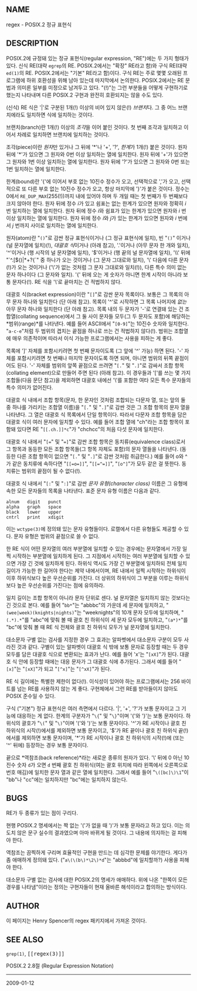 ## NAME

regex - POSIX.2 정규 표현식

## DESCRIPTION

POSIX.2에 규정돼 있는 정규 표현식(regular expression, "RE")에는 두 가지 형태가 있다. 신식 RE(대략 `egrep`의 RE. POSIX.2에서는 "확장" RE라고 함)와 구식 RE(대략 `ed(1)`의 RE. POSIX.2에서는 "기본" RE라고 함)이다. 구식 RE는 주로 몇몇 오래된 프로그램에 하위 호환성을 위해 남아 있는데 마지막에서 논의한다. POSIX.2에서는 RE 문법과 의미론 일부를 미정으로 남겨두고 있다. "(!)"는 그런 부분들을 어떻게 구현하기로 했는지 나타내며 다른 POSIX.2 구현과 완전히 호환되지는 않을 수도 있다.

(신식) RE 식은 '|'로 구분된 1개(!) 이상의 비어 있지 않은(!) *브랜치*다. 그 중 어느 브랜치에라도 일치하면 식에 일치하는 것이다.

브랜치(branch)란 1개(!) 이상의 *조각*을 이어 붙인 것이다. 첫 번째 조각과 일치하고 이어서 차례로 일치하면 브랜치에 일치하는 것이다.

조각(piece)이란 *원자*만 있거나 그 뒤에 '\*'나 '+', '?', *한계*가 1개(!) 붙은 것이다. 원자 뒤에 '\*'가 있으면 그 원자와 0번 이상 일치하는 열에 일치한다. 원자 뒤에 '+'가 있으면 그 원자와 1번 이상 일치하는 열에 일치한다. 원자 뒤에 '?'가 있으면 그 원자와 0번 또는 1번 일치하는 열에 일치한다.

한계(bound)란 '{'에 이어서 부호 없는 10진수 정수가 오고, 선택적으로 ','가 오고, 선택적으로 또 다른 부호 없는 10진수 정수가 오고, 항상 마지막에 '}'가 붙은 것이다. 정수는 0에서 `RE_DUP_MAX`(255(!))까지 내에 있어야 하며 두 개일 때는 첫 번째가 두 번째보다 크지 않아야 한다. 원자 뒤에 정수 *i*가 있고 쉼표는 없는 한계가 있으면 원자와 정확히 *i* 번 일치하는 열에 일치한다. 원자 뒤에 정수 *i*와 쉼표가 있는 한계가 있으면 원자와 *i* 번 이상 일치하는 열에 일치한다. 원자 뒤에 정수 *i*와 *j*가 있는 한계가 있으면 원자와 *i* 번에서 *j* 번까지 사이로 일치하는 열에 일치한다.

원자(atom)란 "`()`"로 감싼 정규 표현식이거나 (그 정규 표현식에 일치), 빈 "`()`" 이거나 (널 문자열에 일치)(!), *대괄호 식*이거나 (아래 참고), '.'이거나 (아무 문자 한 개와 일치), '^'이거나 (행 시작의 널 문자열에 일치), '$'이거나 (행 끝의 널 문자열에 일치), '\\' 뒤에 "`^.[$()|*+?{\`" 중 하나가 오는 것이거나 (그 문자 그대로와 일치), '\\' 다음에 다른 문자(!)가 오는 것이거나 ('\\'가 없는 것처럼 그 문자 그대로와 일치(!)), 다른 특수 의미 없는 문자 하나이다 (그 문자와 일치). '{' 뒤에 오는 게 숫자가 아니면 한계 시작이 아니라 보통 문자다(!). RE 식을 '\\'로 끝마치는 건 적법하지 않다.

대괄호 식(bracket expression)이란 "`[]`"로 감싼 문자 목록이다. 보통은 그 목록의 아무 문자 하나와 일치한다 (단 아래 참고). 목록이 '^'로 시작하면 그 목록 나머지에 *없는* 아무 문자 하나와 일치한다 (단 아래 참고). 목록 내의 두 문자가 '-'로 연결돼 있는 건 조합열(collating sequence)에서 그 둘 사이 문자들 모두(그 두 문자도 포함)에 해당하는 *범위(range)*를 나타낸다. 예를 들어 ASCII에서 "`[0-9]`"는 10진수 숫자와 일치한다. "`a-c-e`"처럼 두 범위의 겹치는 끝점을 하나로 쓰는 건 적법하지 않다(!). 범위는 조합열에 매우 의존적이며 따라서 이식 가능한 프로그램에서는 사용을 피하는 게 좋다.

목록에 ']' 자체를 포함시키려면 첫 번째 문자이도록 (그 앞에 '^' 가능) 하면 된다. '-' 자체를 포함시키려면 첫 번째나 마지막 문자이도록 하면 되며, 아니면 범위의 뒤쪽 끝점이어도 된다. '-' 자체를 범위의 앞쪽 끝점으로 쓰려면 "`[.`" 및 "`.]`"로 감싸서 조합 항목(collating element)으로 만들어 주면 된다 (아래 참고). 이 경우들과 '['를 쓰는 몇 가지 조합들(다음 문단 참고)을 제외하면 대괄호 내에선 '\\'를 포함한 여타 모든 특수 문자들의 특수 의미가 없어진다.

대괄호 식 내에서 조합 항목(문자, 한 문자인 것처럼 조합되는 다문자 열, 또는 앞의 둘 중 하나를 가리키는 조합열 이름)을 "`[.`" 및 "`.]`"로 감싼 것은 그 조합 항목의 문자 열을 나타낸다. 그 열은 대괄호 식 목록에서 단일 항목이다. 따라서 다문자 조합 항목을 담은 대괄호 식이 여러 문자에 일치할 수 있다. 예를 들어 조합 열에 "ch"라는 조합 항목이 포함돼 있다면 RE "`[[.ch.]]*c`"가 "chchcc"의 처음 다섯 문자에 일치한다.

대괄호 식 내에서 "`[=`" 및 "`=]`"로 감싼 조합 항목은 동치류(equivalence class)로서 그 항목과 동등한 모든 조합 항목들(그 항목 자체도 포함)의 문자 열들을 나타낸다. (동등한 다른 조합 항목이 없으면 "`[.`" 및 "`.]`"로 감싼 것처럼 취급한다.) 예를 들어 o와 ^가 같은 동치류에 속하다면 "`[[=o=]]`", "`[[=^=]]`", "`[o^]`"가 모두 같은 걸 뜻한다. 동치류는 범위의 끝점이 될 수 없다(!).

대괄호 식 내에서 "`[:`" 및 "`:]`"로 감싼 *문자 유형(character class)* 이름은 그 유형에 속한 모든 문자들의 목록을 나타낸다. 표준 문자 유형 이름은 다음과 같다.

```
alnum   digit   punct
alpha   graph   space
black   lower   upper
cntrl   print   xdigit
```

이는 `wctype(3)`에 정의돼 있는 문자 유형들이다. 로캘에서 다른 유형들도 제공할 수 있다. 문자 유형은 범위의 끝점으로 쓸 수 없다.

한 RE 식이 어떤 문자열의 여러 부분열에 일치할 수 있는 경우에는 문자열에서 가장 일찍 시작하는 부분열에 일치하게 된다. 그 지점에서 시작하는 여러 부분열에 일치할 수 있으면 가장 긴 것에 일치하게 된다. 하위식 역시도 가장 긴 부분열에 일치하되 전체 일치 길이가 가능한 한 길어야 한다는 제약 내에서이며, RE 내에서 일찍 시작하는 하위식이 이후 하위식보다 높은 우선순위를 가진다. 더 상위의 하위식이 그 부분을 이루는 하위식보다 높은 우선순위를 가진다는 점에 유의하라.

일치 길이는 조합 항목이 아니라 문자 단위로 센다. 널 문자열은 일치하지 않는 것보다는 긴 것으로 본다. 예를 들어 "`bb*`"는 "abbbc"의 가운데 세 문자에 일치하고, "`(wee|week)(knights|nights)`"는 "weeknights"의 10개 문자 모두에 일치하며, "`(.*).*`"를 "abc"에 맞춰 볼 때 괄호 친 하위식이 세 문자 모두에 일치하고, "`(a*)*`"를 "bc"에 맞춰 볼 때 RE 식 전체와 괄호 친 하위식 모두가 널 문자열에 일치한다.

대소문자 구별 없는 검사를 지정한 경우 그 효과는 알파벳에서 대소문자 구분이 모두 사라진 것과 같다. 구별이 있는 알파벳이 대괄호 식 밖에 보통 문자로 등장할 때는 두 경우 모두를 담은 대괄호 식으로 변환되는 효과가 난다. 예를 들어 'x'는 "`[xX]`"가 된다. 대괄호 식 안에 등장할 때에는 대응 문자가 그 대괄호 식에 추가된다. 그래서 예를 들어 "`[x]`"는 "`[xX]`"가 되고 "`[^x]`"는 "`[^xX]`"가 된다.

RE 식 길이에는 특별한 제한이 없다(!). 이식성이 있어야 하는 프로그램에서는 256 바이트를 넘는 RE를 사용하지 않는 게 좋다. 구현체에서 그런 RE를 받아들이지 않아도 POSIX 준수일 수 있다.

구식 ("기본") 정규 표현식은 여러 측면에서 다르다. '|', '+', '?'가 보통 문자이고 그 기능에 대응하는 게 없다. 한계의 구분자가 "`\{`" 및 "`\}`"이며 '{'와 '}'는 보통 문자이다. 하위식의 괄호가 "`\(`" 및 "`\)`"이며 '('와 ')'는 보통 문자이다. '^'가 RE 시작이나 괄호 친 하위식의 시작(!)에서를 제외하면 보통 문자이고, '$'가 RE 끝이나 괄호 친 하위식 끝(!)에서를 제외하면 보통 문자이며, '\*'가 RE 시작이나 괄호 친 하위식의 시작(!)에 (또는 '^' 뒤에) 등장하는 경우 보통 문자이다.

끝으로 *역참조(back reference)*라는 새로운 종류의 원자가 있다. '\\' 뒤에 0 아닌 10진수 숫자 `d`가 오면 `d` 번째 괄호 친 하위식(여는 괄호 위치에 따라 왼쪽에서 오른쪽으로 번호 매김)에 일치한 문자 열과 같은 열에 일치한다. 그래서 예를 들어 "`\([bc]\)\1`"이 "bb"나 "cc"에는 일치하지만 "bc"에는 일치하지 않는다.

## BUGS

RE가 두 종류가 있는 점이 구리다.

현행 POSIX.2 명세에서는 짝 없는 '('가 없을 때 ')'가 보통 문자라고 하고 있다. 이는 의도치 않은 문구 실수의 결과였으며 아마 바뀌게 될 것이다. 그 내용에 의지하는 걸 피해야 한다.

역참조는 끔찍하게 구리며 효율적인 구현을 만드는 데 심각한 문제를 야기한다. 게다가 좀 애매하게 정의돼 있다. ("`a\(\(b\)*\2\)*d`"는 "abbbd"에 일치할까?) 사용을 피해야 한다.

대소문자 구별 없는 검사에 대한 POSIX.2의 명세가 애매하다. 위에 나온 "한쪽이 모든 경우를 나타냄"이라는 정의는 구현자들이 현재 올바른 해석이라고 합의하는 방식이다.

## AUTHOR

이 페이지는 Henry Spencer의 regex 패키지에서 가져온 것이다.

## SEE ALSO

`grep(1)`, <tt>[[regex(3)]]</tt>

POSIX.2 2.8절 (Regular Expression Notation)

----

2009-01-12
